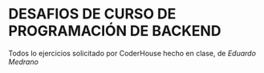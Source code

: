 # DESAFIOS DE CURSO DE PROGRAMACIÓN DE BACKEND

Todos lo ejercicios solicitado por CoderHouse hecho en clase, de *Eduardo Medrano*
